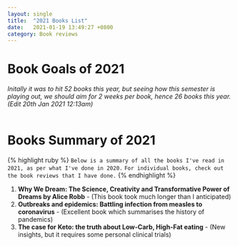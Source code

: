 ```yaml
---
layout: single
title:  "2021 Books List"
date:   2021-01-19 13:49:27 +0800
category: Book reviews
---
```

# Book Goals of 2021
*Initally it was to hit 52 books this year, but seeing how this semester is playing out, we should aim for 2 weeks per book, hence 26 books this year. (Edit 20th Jan 2021 12:13am)*
<br/>
<br/>

# Books Summary of 2021
{% highlight ruby %}
`Below is a summary of all the books I've read in 2021, as per what I've done in 2020.`
`For individual books, check out the book reviews that I have done.`
{% endhighlight %}

1. **Why We Dream: The Science, Creativity and Transformative Power of Dreams by Alice Robb** - (This book took much longer than I anticipated)
2. **Outbreaks and epidemics: Battling infection from measles to coronavirus** - (Excellent book which summarises the history of pandemics)
3. **The case for Keto: the truth about Low-Carb, High-Fat eating** - (New insights, but it requires some personal clinical trials)

<!-- {% highlight ruby %}
def print_hi(name)
  puts "Hi, #{name}"
end
print_hi('Tom')
#=> prints 'Hi, Tom' to STDOUT.
{% endhighlight %} -->
